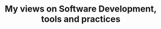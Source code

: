 ---
permalink: /dev/
title: My views on Software Development, tools and practices
layout: category
taxonomy: development
entries_layout: list

---